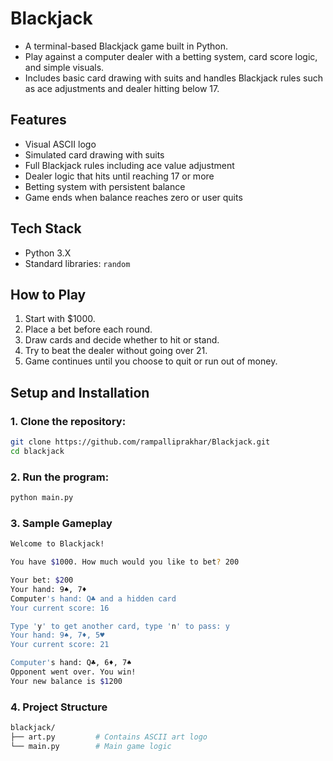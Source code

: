 # Blackjack
- A terminal-based Blackjack game built in Python.
- Play against a computer dealer with a betting system, card score logic, and simple visuals.
- Includes basic card drawing with suits and handles Blackjack rules such as ace adjustments and dealer hitting below 17.

## Features
- Visual ASCII logo
- Simulated card drawing with suits
- Full Blackjack rules including ace value adjustment
- Dealer logic that hits until reaching 17 or more
- Betting system with persistent balance
- Game ends when balance reaches zero or user quits

## Tech Stack
- Python 3.X
- Standard libraries: `random`

## How to Play
1. Start with $1000.
2. Place a bet before each round.
3. Draw cards and decide whether to hit or stand.
4. Try to beat the dealer without going over 21.
5. Game continues until you choose to quit or run out of money.

## Setup and Installation
### 1. Clone the repository:
```bash
git clone https://github.com/rampalliprakhar/Blackjack.git
cd blackjack
```

### 2. Run the program:
```bash
python main.py
```

### 3. Sample Gameplay
```bash
Welcome to Blackjack!

You have $1000. How much would you like to bet? 200

Your bet: $200
Your hand: 9♠, 7♦
Computer's hand: Q♣ and a hidden card
Your current score: 16

Type 'y' to get another card, type 'n' to pass: y
Your hand: 9♠, 7♦, 5♥
Your current score: 21

Computer's hand: Q♣, 6♦, 7♠
Opponent went over. You win!
Your new balance is $1200
```

### 4. Project Structure
```bash
blackjack/
├── art.py         # Contains ASCII art logo
└── main.py        # Main game logic
```
